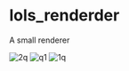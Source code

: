 # lols_renderder
A small renderer 


![2q](https://github.com/Ariyachan/lols_renderder/assets/81552937/c74127e2-cbc1-4e12-bb2b-ab099e287543)
![q1](https://github.com/Ariyachan/lols_renderder/assets/81552937/718b2a1a-a98f-4f42-ab3b-d60821ea7763)
![1q](https://github.com/Ariyachan/lols_renderder/assets/81552937/dfa23a8f-73ba-4a89-beaf-df5c2cedced8)
